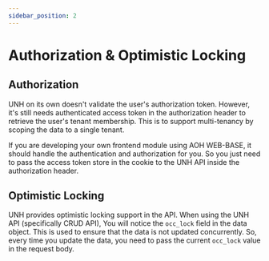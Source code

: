 ```yaml
---
sidebar_position: 2
---
```

# Authorization & Optimistic Locking

## Authorization

UNH on its own doesn't validate the user's authorization token. However, it's still needs authenticated access token 
in the authorization header to retrieve the user's tenant membership. This is to support multi-tenancy by scoping 
the data to a single tenant.

If you are developing your own frontend module using AOH WEB-BASE, it should handle the authentication and authorization 
for you. So you just need to pass the access token store in the cookie to the UNH API inside the authorization header.

## Optimistic Locking 

UNH provides optimistic locking support in the API. When using the UNH API (specifically CRUD API), You will 
notice the `occ_lock` field in the data object. This is used to ensure that the data is not updated concurrently. So,
every time you update the data, you need to pass the current `occ_lock` value in the request body.
